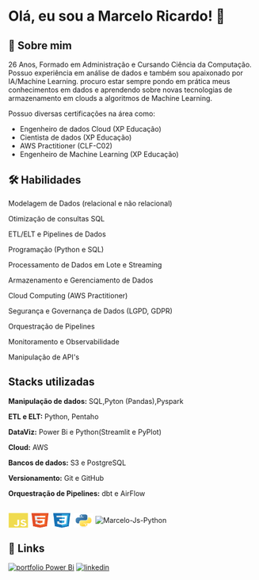
# Olá, eu sou a Marcelo Ricardo! 👋


## 🚀 Sobre mim
26 Anos,
Formado em Administração e Cursando Ciência da Computação.
Possuo experiência em análise de dados e também sou apaixonado por IA/Machine Learning. procuro estar sempre pondo em prática
meus conhecimentos em dados e aprendendo sobre novas tecnologias de armazenamento em clouds a algoritmos de Machine Learning.

Possuo diversas certificações na área como:
- Engenheiro de dados Cloud (XP Educação)
- Cientista de dados (XP Educação)
- AWS Practitioner (CLF-C02)
- Engenheiro de Machine Learning (XP Educação)

## 🛠 Habilidades
Modelagem de Dados (relacional e não relacional)

Otimização de consultas SQL

ETL/ELT e Pipelines de Dados

Programação (Python e SQL)

Processamento de Dados em Lote e Streaming

Armazenamento e Gerenciamento de Dados

Cloud Computing (AWS Practitioner)

Segurança e Governança de Dados (LGPD, GDPR)

Orquestração de Pipelines

Monitoramento e Observabilidade

Manipulação de API's
## Stacks utilizadas

**Manipulação de dados:** SQL,Pyton (Pandas),Pyspark

**ETL e ELT:** Python, Pentaho

**DataViz:** Power Bi e Python(Streamlit e PyPlot)

**Cloud:** AWS 

**Bancos de dados:** S3 e PostgreSQL

**Versionamento:** Git e GitHub

**Orquestração de Pipelines:** dbt e AirFlow

<div style="display: inline_block"><br>
  <img align="center" alt="Marcelo-Js" height="30" width="40" src="https://raw.githubusercontent.com/devicons/devicon/master/icons/javascript/javascript-plain.svg">
  <img align="center" alt="Marcelo-Js-HTML" height="30" width="40" src="https://raw.githubusercontent.com/devicons/devicon/master/icons/html5/html5-original.svg">
  <img align="center" alt="Marcelo-Js-CSS" height="30" width="40" src="https://raw.githubusercontent.com/devicons/devicon/master/icons/css3/css3-original.svg">
  <img align="center" alt="Marcelo-Js-Python" height="30" width="40" src="https://raw.githubusercontent.com/devicons/devicon/master/icons/python/python-original.svg">
  <img align="center" alt="Marcelo-Js-Python" height="30" width="40" src="https://cdn.jsdelivr.net/gh/devicons/devicon@latest/icons/amazonwebservices/amazonwebservices-original-wordmark.svg">
</div>




## 🔗 Links
[![portfolio Power Bi](https://img.shields.io/badge/my_portfolio-000?style=for-the-badge&logo=ko-fi&logoColor=white)](https://sites.google.com/view/projetodata/p%C3%A1gina-inicial)
[![linkedin](https://img.shields.io/badge/linkedin-0A66C2?style=for-the-badge&logo=linkedin&logoColor=white)](https://www.linkedin.com/in/marcelo-ricardo-b727872b1/)


